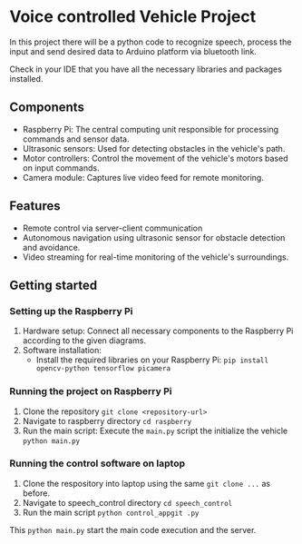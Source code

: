 # Voice controlled Vehicle Project

In this project there will be a python code to recognize speech, process the
input and send desired data to Arduino platform via bluetooth link.

Check in your IDE that you have all the necessary libraries and packages installed.

## Components
- Raspberry Pi: The central computing unit responsible for processing commands and sensor data.
- Ultrasonic sensors: Used for detecting obstacles in the vehicle's path.
- Motor controllers: Control the movement of the vehicle's motors based on input commands.
- Camera module: Captures live video feed for remote monitoring.

## Features
- Remote control via server-client communication
- Autonomous navigation using ultrasonic sensor for obstacle detection and avoidance.
- Video streaming for real-time monitoring of the vehicle's surroundings.

## Getting started

### Setting up the Raspberry Pi
1. Hardware setup: Connect all necessary components to the Raspberry Pi according to the given diagrams.
2. Software installation:
    - Install the required libraries on your Raspberry Pi:
        ```pip install opencv-python tensorflow picamera```
### Running the project on Raspberry Pi
1. Clone the repository
   ```git clone <repository-url>```
2. Navigate to raspberry directory
   ```cd raspberry```
3. Run the main script: Execute the `main.py` script the initialize the vehicle
   ```python main.py```

### Running the control software on laptop
1. Clone the respository into laptop using the same `git clone ...` as before.
2. Navigate to speech_control directory
   ```cd speech_control```
3. Run the main script
    ```python control_appgit .py```


This `python main.py` start the main code execution and the server.


